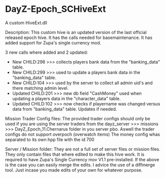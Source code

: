DayZ-Epoch_SCHiveExt
====================
A custom HiveExt.dll 

Description:
This custom hive is an updated version of the last official released epoch hive.
It has the calls needed for basemaintenance.
It has added support for Zupa's single currency mod.

3 new calls where added and 2 updated:
- New CHILD:298 >>> collects players bank data from the "banking_data" table.
- New CHILD:299 >>> used to update a players bank data in the "banking_data" table.
- New CHILD:104 >>> used by the server to collect all admin uid's and there matching admin level.
- Updated CHILD:201 >>> new db field "CashMoney" used when updating a players data in the "character_data" table.
- Updated CHILD:102 >>> now checks if playername was changed versus data from "banking_data" table. Updates if needed.

Mission Trader Config files:
The provided trader configs should only be used if you are using the server traders from the
dayz_server >>> missions >>> DayZ_Epoch_11.Chernarus folder in you server pbo.
Aswell the trader configs do not support overpoch (overwatch items)
The money config whas separated to its own hpp file with the id 700

Server / Mission folder:
They are not a full set of server files or mission files.
They only contain files that where edited to make this hive work.
It is required to have Zupa's Single Currency mov V1.1 pre-installed.
If the above is the case you can easily merge the edits. I advice the use of a diffmerge tool.
Just incase you made edits of your own for whatever purpose.
